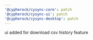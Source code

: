 ```yaml
---
'@cypherock/cysync-core': patch
'@cypherock/cysync-ui': patch
'@cypherock/cysync-desktop': patch
---
```


ui added for download csv history feature
